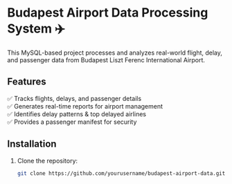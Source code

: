 # Budapest Airport Data Processing System ✈️

This MySQL-based project processes and analyzes real-world flight, delay, and passenger data from Budapest Liszt Ferenc International Airport.

## Features
✅ Tracks flights, delays, and passenger details  
✅ Generates real-time reports for airport management  
✅ Identifies delay patterns & top delayed airlines  
✅ Provides a passenger manifest for security  

## Installation
1. Clone the repository:
   ```bash
   git clone https://github.com/yourusername/budapest-airport-data.git

